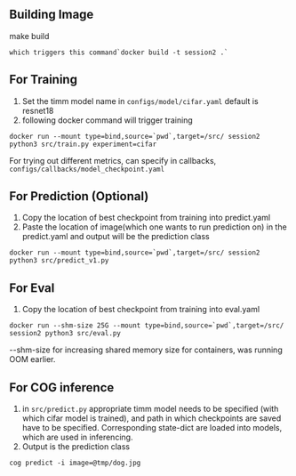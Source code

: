 ## Building Image

make build

    which triggers this command`docker build -t session2 .`

## For Training

1. Set the timm model name in `configs/model/cifar.yaml` default is resnet18
2. following docker command will trigger training

```
docker run --mount type=bind,source=`pwd`,target=/src/ session2 python3 src/train.py experiment=cifar
```

For trying out different metrics, can specify in callbacks, `configs/callbacks/model_checkpoint.yaml`

## For Prediction (Optional)

1. Copy the location of best checkpoint from training into predict.yaml
2. Paste the location of image(which one wants to run prediction on) in the predict.yaml and output will be the prediction class

```
docker run --mount type=bind,source=`pwd`,target=/src/ session2 python3 src/predict_v1.py
```

## For Eval

1. Copy the location of best checkpoint from training into eval.yaml

```
docker run --shm-size 25G --mount type=bind,source=`pwd`,target=/src/ session2 python3 src/eval.py
```

--shm-size for increasing shared memory size for containers, was running OOM earlier.

## For COG inference

1. in `src/predict.py` appropriate timm model needs to be specified (with which cifar model is trained), and path in which checkpoints are saved have to be specified. Corresponding state-dict are loaded into models, which are used in inferencing.
2. Output is the prediction class

```
cog predict -i image=@tmp/dog.jpg
```
